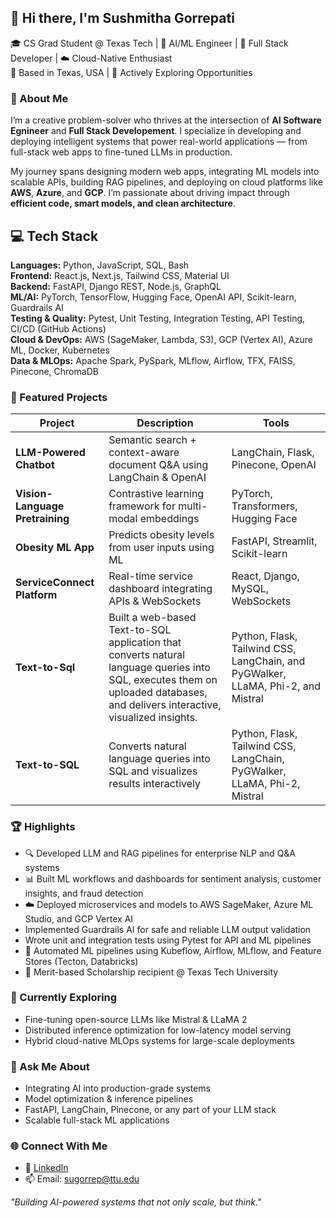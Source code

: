 ## 👋 Hi there, I'm Sushmitha Gorrepati

🎓 CS Grad Student @ Texas Tech | 🤖 AI/ML Engineer | 🧩 Full Stack Developer | ☁️ Cloud-Native Enthusiast  
📍 Based in Texas, USA | 💼 Actively Exploring Opportunities

### 💫 About Me
I’m a creative problem-solver who thrives at the intersection of **AI Software Egnineer** and **Full Stack Developement**. I specialize in developing and deploying intelligent systems that power real-world applications — from full-stack web apps to fine-tuned LLMs in production.

My journey spans designing modern web apps, integrating ML models into scalable APIs, building RAG pipelines, and deploying on cloud platforms like **AWS**, **Azure**, and **GCP**. I’m passionate about driving impact through **efficient code, smart models, and clean architecture**.

## 💻 Tech Stack

**Languages:** Python, JavaScript, SQL, Bash  
**Frontend:** React.js, Next.js, Tailwind CSS, Material UI  
**Backend:** FastAPI, Django REST, Node.js, GraphQL  
**ML/AI:** PyTorch, TensorFlow, Hugging Face, OpenAI API, Scikit-learn, Guardrails AI  
**Testing & Quality:** Pytest, Unit Testing, Integration Testing, API Testing, CI/CD (GitHub Actions)  
**Cloud & DevOps:** AWS (SageMaker, Lambda, S3), GCP (Vertex AI), Azure ML, Docker, Kubernetes  
**Data & MLOps:** Apache Spark, PySpark, MLflow, Airflow, TFX, FAISS, Pinecone, ChromaDB

### 📌 Featured Projects

| Project | Description | Tools |
|-----------|----------------|---------|
| **LLM-Powered Chatbot** | Semantic search + context-aware document Q&A using LangChain & OpenAI | LangChain, Flask, Pinecone, OpenAI |
| **Vision-Language Pretraining** | Contrastive learning framework for multi-modal embeddings | PyTorch, Transformers, Hugging Face |
| **Obesity ML App** | Predicts obesity levels from user inputs using ML | FastAPI, Streamlit, Scikit-learn |
| **ServiceConnect Platform** | Real-time service dashboard integrating APIs & WebSockets | React, Django, MySQL, WebSockets |
| **Text-to-Sql** | Built a web-based Text-to-SQL application that converts natural language queries into SQL, executes them on uploaded databases, and delivers interactive, visualized insights.|Python, Flask, Tailwind CSS, LangChain, and PyGWalker, LLaMA, Phi-2, and Mistral
| **Text-to-SQL** | Converts natural language queries into SQL and visualizes results interactively | Python, Flask, Tailwind CSS, LangChain, PyGWalker, LLaMA, Phi-2, Mistral |

### 🏆 Highlights

- 🔍 Developed LLM and RAG pipelines for enterprise NLP and Q&A systems
- 📊 Built ML workflows and dashboards for sentiment analysis, customer insights, and fraud detection
- ☁️ Deployed microservices and models to AWS SageMaker, Azure ML Studio, and GCP Vertex AI
- Implemented Guardrails AI for safe and reliable LLM output validation  
- Wrote unit and integration tests using Pytest for API and ML pipelines  
- 🧪 Automated ML pipelines using Kubeflow, Airflow, MLflow, and Feature Stores (Tecton, Databricks)
- 🏅 Merit-based Scholarship recipient @ Texas Tech University

### 🌱 Currently Exploring

- Fine-tuning open-source LLMs like Mistral & LLaMA 2
- Distributed inference optimization for low-latency model serving
- Hybrid cloud-native MLOps systems for large-scale deployments

### 💬 Ask Me About

- Integrating AI into production-grade systems  
- Model optimization & inference pipelines  
- FastAPI, LangChain, Pinecone, or any part of your LLM stack  
- Scalable full-stack ML applications

### 🌐 Connect With Me

- 🔗 [LinkedIn](https://www.linkedin.com/in/sushmithagorrepati04)
- 📫 Email: sugorrep@ttu.edu

 *"Building AI-powered systems that not only scale, but think."*

